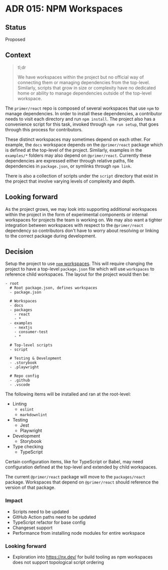 # ADR 015: NPM Workspaces

## Status

Proposed

## Context

> tl;dr
>
> We have workspaces within the project but no official way of connecting them or managing dependencies from the top-level. Similarly, scripts that grow in size or complexity have no dedicated home or ability to manage dependencies outside of the top-level workspace.

The `primer/react` repo is composed of several workspaces that use `npm` to manage dependencies. In order to install these dependencies, a contributor needs to visit each directory and run `npm install`. The project also has a convenience script for this task, invoked through `npm run setup`, that goes through this process for contributors.

These distinct workspaces may sometimes depend on each other. For example, the `docs` workspace depends on the `@primer/react` package which is defined at the top-level of the project. Similarly, examples in the `examples/*` folders may also depend on `@primer/react`. Currently these dependencies are expressed either through relative paths, file dependencies in `package.json`, or symlinks through `npm link`.

There is also a collection of scripts under the `script` directory that exist in the project that involve varying levels of complexity and depth.

## Looking forward

As the project grows, we may look into supporting additional workspaces within the project in the form of experimental components or internal workspaces for projects the team is working on. We may also want a tighter integration between workspaces with respect to the `@primer/react` dependency so contributors don't have to worry about resolving or linking to the correct package during development.

## Decision

Setup the project to use [`npm` workspaces](https://docs.npmjs.com/cli/v7/using-npm/workspaces). This will require changing the project to have a top-level `package.json` file which will use `workspaces` to reference child workspaces. The layout for the project would then be:

```
- root
  # Root package.json, defines workspaces
  - package.json
  
  # Workspaces
  - docs
  - packages
    - react
    - *
  - examples
    - nextjs
    - consumer-test
    - *

  # Top-level scripts
  - script
  
  # Testing & Development
  - .storybook
  - .playwright

  # Repo config
  - .github
  - .vscode
```

The following items will be installed and ran at the root-level:

- Linting
  - `eslint`
  - `markdownlint`
- Testing
  - Jest
  - Playwright
- Development
  - Storybook
- Type checking
  - TypeScript

Certain configuration items, like for TypeScript or Babel, may need configuration defined at the top-level and extended by child workspaces.

The current `@primer/react` package will move to the `packages/react` package. Workspaces that depend on `@primer/react` should reference the version of that package.

### Impact

- Scripts need to be updated
- GitHub Action paths need to be updated
- TypeScript refactor for base config
- Changeset support
- Performance from installing node modules for entire workspace

### Looking forward

- Exploration into https://nx.dev/ for build tooling as npm workspaces does not support topological script ordering
